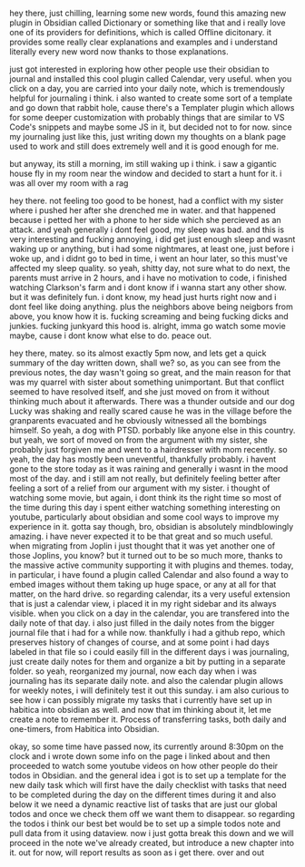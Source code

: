 hey there, just chilling, learning some new words, found this amazing new plugin in Obsidian called Dictionary or something like that and i really love one of its providers for definitions, which is called Offline dicitonary. it provides some really clear explanations and examples and i understand literally every new word now thanks to those explanations.

just got interested in exploring how other people use their obsidian to journal and installed this cool plugin called Calendar, very useful. when you click on a day, you are carried into your daily note, which is tremendously helpful for journaling i think. i also wanted to create some sort of a template and go down that rabbit hole, cause there's a Templater plugin which allows for some deeper customization with probably things that are similar to VS Code's snippets and maybe some JS in it, but decided not to for now. since my journaling just like this, just writing down my thoughts on a blank page used to work and still does extremely well and it is good enough for me.

but anyway, its still a morning, im still waking up i think. i saw a gigantic house fly in my room near the window and decided to start a hunt for it. i was all over my room with a rag

hey there. not feeling too good to be honest, had a conflict with my sister where i pushed her after she drenched me in water. and that happened because i petted her with a phone to her side which she percieved as an attack. and yeah generally i dont feel good, my sleep was bad. and this is very interesting and fucking annoying, i did get just enough sleep and wasnt waking up or anything, but i had some nightmares, at least one, just before i woke up, and i didnt go to bed in time, i went an hour later, so this must've affected my sleep quality. so yeah, shitty day, not sure what to do next, the parents must arrive in 2 hours, and i have no motivation to code, i finished watching Clarkson's farm and i dont know if i wanna start any other show. but it was definitely fun. i dont know, my head just hurts right now and i dont feel like doing anything. plus the neighbors above being neigbors from above, you know how it is. fucking screaming and being fucking dicks and junkies. fucking junkyard this hood is. alright, imma go watch some movie maybe, cause i dont know what else to do. peace out.

hey there, matey. so its almost exactly 5pm now, and lets get a quick summary of the day written down, shall we? so, as you can see from the previous notes, the day wasn't going so great, and the main reason for that was my quarrel with sister about something unimportant. But that conflict seemed to have resolved itself, and she just moved on from it without thinking much about it afterwards. There was a thunder outside and our dog Lucky was shaking and really scared cause he was in the village before the granparents evacuated and he obviously witnessed all the bombings himself. So yeah, a dog with PTSD. porbably like anyone else in this country. but yeah, we sort of moved on from the argument with my sister, she probably just forgiven me and went to a hairdresser with mom recently. so yeah, the day has mostly been uneventful, thankfully probably. i havent gone to the store today as it was raining and generally i wasnt in the mood most of the day. and i still am not really, but definitely feeling better after feeling a sort of a relief from our argument with my sister. i thought of watching some movie, but again, i dont think its the right time so most of the time during this day i spent either watching something interesting on youtube, particularly about obsidian and some cool ways to improve my experience in it. gotta say though, bro, obsidian is absolutely mindblowingly amazing. i have never expected it to be that great and so much useful. when migrating from Joplin i just thought that it was yet another one of those Joplins, you know? but it turned out to be so much more, thanks to the massive active community supporting it with plugins and themes. today, in particular, i have found a plugin called Calendar and also found a way to embed images without them taking up huge space, or any at all for that matter, on the hard drive. so regarding calendar, its a very useful extension that is just a calendar view, i placed it in my right sidebar and its always visible. when you click on a day in the calendar, you are transfered into the daily note of that day. i also just filled in the daily notes from the bigger journal file that i had for a while now. thankfully i had a github repo, which preserves history of changes of course, and at some point i had days labeled in that file so i could easily fill in the different days i was journaling, just create daily notes for them and organize a bit by putting in a separate folder. so yeah, reorganized my journal, now each day when i was journaling has its separate daily note. and also the calendar plugin allows for weekly notes, i will definitely test it out this sunday. i am also curious to see how i can possibly migrate my tasks that i currently have set up in habitica into obsidian as well. and now that im thinking about it, let me create a note to remember it. Process of transferring tasks, both daily and one-timers, from Habitica into Obsidian.

okay, so some time have passed now, its currently around 8:30pm on the clock and i wrote down some info on the page i linked about and then proceeded to watch some youtube videos on how other people do their todos in Obsidian. and the general idea i got is to set up a template for the new daily task which will first have the daily checklist with tasks that need to be completed during the day on the different times during it and also below it we need a dynamic reactive list of tasks that are just our global todos and once we check them off we want them to disappear. so regarding the todos i think our best bet would be to set up a simple todos note and pull data from it using dataview. now i just gotta break this down and we will proceed in the note we've already created, but introduce a new chapter into it. out for now, will report results as soon as i get there. over and out